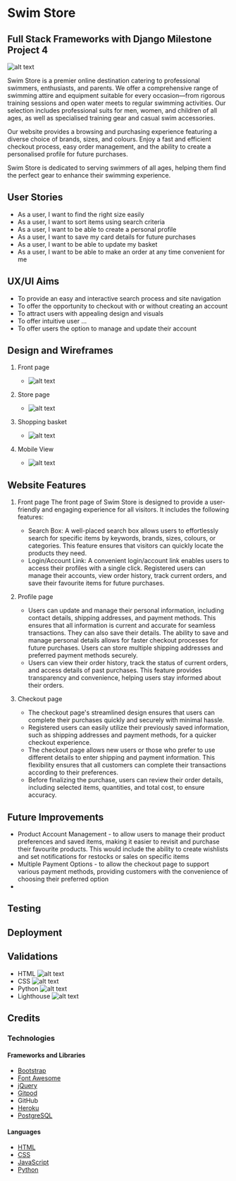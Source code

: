 # Swim Store
## Full Stack Frameworks with Django Milestone Project 4 

  ![alt text](https://github.com/hh859/SwimStore/blob/main/pictures/website/main%20page.png)

Swim Store is a premier online destination catering to professional swimmers, enthusiasts, and parents. We offer a comprehensive range of swimming attire and equipment suitable for every occasion—from rigorous training sessions and open water meets to regular swimming activities. Our selection includes professional suits for men, women, and children of all ages, as well as specialised training gear and casual swim accessories.

Our website provides a browsing and purchasing experience featuring a diverse choice of brands, sizes, and colours. Enjoy a fast and efficient checkout process, easy order management, and the ability to create a personalised profile for future purchases.

Swim Store is dedicated to serving swimmers of all ages, helping them find the perfect gear to enhance their swimming experience.


## User Stories 
 - As a user, I want to find the right size easily
 - As a user, I want to sort items using search criteria
 - As a user, I want to be able to create a personal profile
 - As a user, I want to save my card details for future purchases
 - As a user, I want to be able to update my basket
 - As a user, I want to be able to make an order at any time convenient for me

## UX/UI Aims 
- To provide an easy and interactive search process and site navigation
- To offer the opportunity to checkout with or without creating an account
- To attract users with appealing design and visuals
- To offer intuitive user ...
- To offer users the option to manage and update their account

## Design and Wireframes 
1. Front page
   -  ![alt text](https://github.com/hh859/SwimStore/blob/main/pictures/figma/Front%20page.png)
  
2. Store page
   - ![alt text](https://github.com/hh859/SwimStore/blob/main/pictures/figma/store%20page.png)
  
3. Shopping basket
   - ![alt text](https://github.com/hh859/SwimStore/blob/main/pictures/figma/Shopping%20basket.png)

4. Mobile View
   - ![alt text](https://github.com/hh859/SwimStore/blob/main/pictures/figma/mobile%20view.png)

## Website Features
1. Front page
The front page of Swim Store is designed to provide a user-friendly and engaging experience for all visitors. It includes the following features:
   - Search Box: A well-placed search box allows users to effortlessly search for specific items by keywords, brands, sizes, colours, or categories. This feature ensures that visitors can quickly locate the products they need.
   - Login/Account Link: A convenient login/account link enables users to access their profiles with a single click. Registered users can manage their accounts, view order history, track current orders, and save their favourite items for future purchases.

2. Profile page
   -  Users can update and manage their personal information, including contact details, shipping addresses, and payment methods. This ensures that all information is current and accurate for seamless transactions. They can also save their details. The ability to save and manage personal details allows for faster checkout processes for future purchases. Users can store multiple shipping addresses and preferred payment methods securely.
   - Users can view their order history, track the status of current orders, and access details of past purchases. This feature provides transparency and convenience, helping users stay informed about their orders.

3. Checkout page
   - The checkout page's streamlined design ensures that users can complete their purchases quickly and securely with minimal hassle.
   - Registered users can easily utilize their previously saved information, such as shipping addresses and payment methods, for a quicker checkout experience.
   - The checkout page allows new users or those who prefer to use different details to enter shipping and payment information. This flexibility ensures that all customers can complete their transactions according to their preferences.
   - Before finalizing the purchase, users can review their order details, including selected items, quantities, and total cost, to ensure accuracy.

## Future Improvements
- Product Account Management - to allow users to manage their product preferences and saved items, making it easier to revisit and purchase their favourite products. This would include the ability to create wishlists and set notifications for restocks or sales on specific items
- Multiple Payment Options - to allow the checkout page to support various payment methods, providing customers with the convenience of choosing their preferred option
- 
## Testing 

## Deployment 


## Validations
 - HTML
  ![alt text](link)
 - CSS
  ![alt text](link)
 - Python
  ![alt text](link)
 - Lighthouse
  ![alt text](link)


## Credits 
### Technologies 
#### Frameworks and Libraries 
- [Bootstrap](https://getbootstrap.com/)
- [Font Awesome](https://fontawesome.com/)
- [jQuery](https://jquery.com/)
- [Gitpod](https://www.gitpod.io/ )
- GitHub
- [Heroku](https://www.heroku.com/)
- [PostgreSQL](https://www.postgresql.org/)

#### Languages 
- [HTML](https://www.w3schools.com/html/)
- [CSS](https://www.w3schools.com/css/)
- [JavaScript](https://www.javascript.com/)
- [Python](https://www.python.org/)




